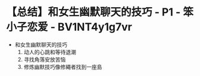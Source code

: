 # 【总结】和女生幽默聊天的技巧 - P1 - 笨小子恋爱 - BV1NT4y1g7vr

-   和女生幽默聊天的技巧
    1.  动人的心跳和等待退潮
    2.  寻找角落安放苦恼
    3.  修炼幽默技巧像修繩者找到一座島